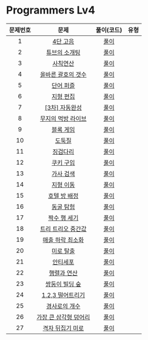 # Programmers Lv4

| 문제번호 |  문제  | 풀이(코드) | 유형 |    
|  :---:  | :---: |  :---:  |  :---:  |    
|  1  | [4단 고음](https://school.programmers.co.kr/learn/courses/30/lessons/1831) | [풀이]() |  |    
|  2  | [튜브의 소개팅](https://school.programmers.co.kr/learn/courses/30/lessons/1839) | [풀이]() |  |    
|  3  | [사칙연산](https://school.programmers.co.kr/learn/courses/30/lessons/1843) | [풀이]() |  |    
|  4  | [올바른 괄호의 갯수](https://school.programmers.co.kr/learn/courses/30/lessons/12929) | [풀이]() |  |    
|  5  | [단어 퍼즐](https://school.programmers.co.kr/learn/courses/30/lessons/12983) | [풀이]() |  |    
|  6  | [지형 편집](https://school.programmers.co.kr/learn/courses/30/lessons/12984) | [풀이]() |  |    
|  7  | [[3차] 자동완성](https://school.programmers.co.kr/learn/courses/30/lessons/17685) | [풀이]() |  |    
|  8  | [무지의 먹방 라이브](https://school.programmers.co.kr/learn/courses/30/lessons/42891) | [풀이]() |  |    
|  9  | [블록 게임](https://school.programmers.co.kr/learn/courses/30/lessons/42894) | [풀이]() |  |    
|  10  | [도둑질](https://school.programmers.co.kr/learn/courses/30/lessons/42897) | [풀이]() |  |    
|  11  | [징검다리](https://school.programmers.co.kr/learn/courses/30/lessons/43236) | [풀이]() |  |    
|  12  | [쿠키 구입](https://school.programmers.co.kr/learn/courses/30/lessons/49995) | [풀이]() |  |    
|  13  | [가사 검색](https://school.programmers.co.kr/learn/courses/30/lessons/60060) | [풀이]() |  |    
|  14  | [지형 이동](https://school.programmers.co.kr/learn/courses/30/lessons/62050) | [풀이]() |  |    
|  15  | [호텔 방 배정](https://school.programmers.co.kr/learn/courses/30/lessons/64063) | [풀이]() |  |    
|  16  | [동굴 탐험](https://school.programmers.co.kr/learn/courses/30/lessons/67260) | [풀이]() |  |    
|  17  | [짝수 행 세기](https://school.programmers.co.kr/learn/courses/30/lessons/68647) | [풀이]() |  |    
|  18  | [트리 트리오 중간값](https://school.programmers.co.kr/learn/courses/30/lessons/68937) | [풀이]() |  |    
|  19  | [매출 하락 최소화](https://school.programmers.co.kr/learn/courses/30/lessons/72416) | [풀이]() |  |    
|  20  | [미로 탈출](https://school.programmers.co.kr/learn/courses/30/lessons/81304) | [풀이]() |  |    
|  21  | [안티세포](https://school.programmers.co.kr/learn/courses/30/lessons/86054) | [풀이]() |  |    
|  22  | [행렬과 연산](https://school.programmers.co.kr/learn/courses/30/lessons/118670) | [풀이]() |  |    
|  23  | [쌍둥이 빌딩 숲](https://school.programmers.co.kr/learn/courses/30/lessons/140105) | [풀이]() |  |    
|  24  | [1,2,3 떨어트리기](https://school.programmers.co.kr/learn/courses/30/lessons/150364) | [풀이]() |  |    
|  25  | [경사로의 개수](https://school.programmers.co.kr/learn/courses/30/lessons/214290) | [풀이]() |  |    
|  26  | [가장 큰 삼각형 덩어리](https://school.programmers.co.kr/learn/courses/30/lessons/389629) | [풀이]() |  |    
|  27  | [격자 뒤집기 미로](https://school.programmers.co.kr/learn/courses/30/lessons/389630) | [풀이]() |  |    
